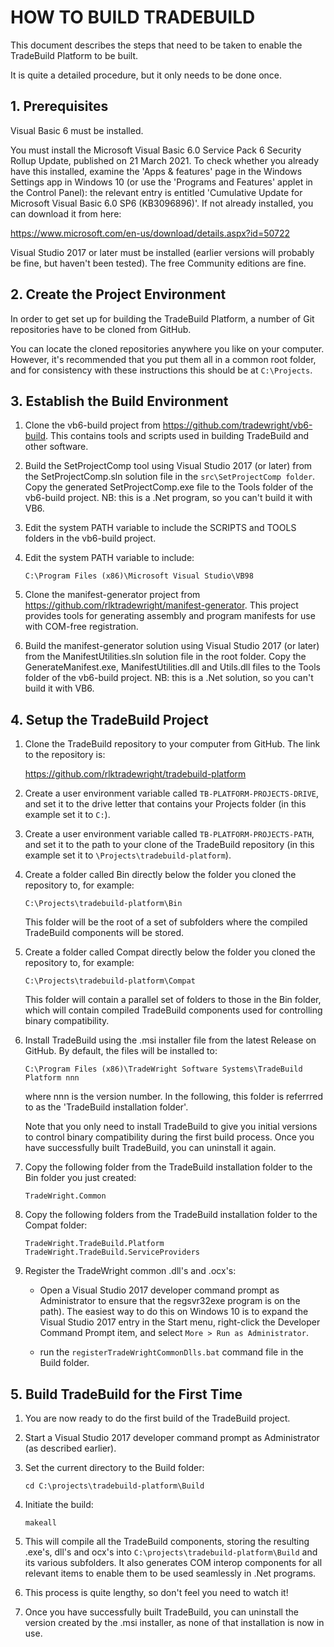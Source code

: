 # HOW TO BUILD TRADEBUILD

This document describes the steps that need to be taken to enable the TradeBuild
Platform to be built.

It is quite a detailed procedure, but it only needs to be done once.

## 1. Prerequisites

Visual Basic 6 must be installed.

You must install the Microsoft Visual Basic 6.0 Service Pack 6 Security Rollup Update,
published on 21 March 2021. To check whether you already have this installed, examine
the 'Apps & features' page in the Windows Settings app in Windows 10 (or use the
'Programs and Features' applet in the Control Panel): the relevant entry is entitled
'Cumulative Update for Microsoft Visual Basic 6.0 SP6 (KB3096896)'. If not already
installed, you can download it from here:

https://www.microsoft.com/en-us/download/details.aspx?id=50722

Visual Studio 2017 or later must be installed (earlier versions will probably be
fine, but haven't been tested). The free Community editions are fine.

## 2. Create the Project Environment

In order to get set up for building the TradeBuild Platform, a number of Git
repositories have to be cloned from GitHub.

You can locate the cloned repositories anywhere you like on your computer.
However, it's recommended that you put them all in a common root folder, and for
consistency with these instructions this should be at `C:\Projects`.


## 3. Establish the Build Environment

1. Clone the vb6-build project from https://github.com/tradewright/vb6-build.
   This contains tools and scripts used in building TradeBuild and other
   software.

2. Build the SetProjectComp tool using Visual Studio 2017 (or later) from the
   SetProjectComp.sln solution file in the `src\SetProjectComp folder`. Copy the
   generated SetProjectComp.exe file to the Tools folder of the vb6-build
   project. NB: this is a .Net program, so you can't build it with VB6.

3. Edit the system PATH variable to include the SCRIPTS and TOOLS folders in the
   vb6-build project.

4. Edit the system PATH variable to include:

   `C:\Program Files (x86)\Microsoft Visual Studio\VB98`

5. Clone the manifest-generator project from https://github.com/rlktradewright/manifest-generator.
   This project provides tools for generating assembly and program manifests
   for use with COM-free registration.

6. Build the manifest-generator solution using Visual Studio 2017 (or later)
   from the ManifestUtilities.sln solution file in the root folder. Copy the
   GenerateManifest.exe, ManifestUtilities.dll and Utils.dll files to the Tools
   folder of the vb6-build project. NB: this is a .Net solution, so you can't
   build it with VB6.


## 4. Setup the TradeBuild Project

1. Clone the TradeBuild repository to your computer from GitHub. The link to
   the repository is:

   https://github.com/rlktradewright/tradebuild-platform

2. Create a user environment variable called `TB-PLATFORM-PROJECTS-DRIVE`, and
   set it to the drive letter that contains your Projects folder (in this
   example set it to `C:`).

3. Create a user environment variable called `TB-PLATFORM-PROJECTS-PATH`, and
   set it to the path to your clone of the TradeBuild repository (in this
   example set it to `\Projects\tradebuild-platform`).

4. Create a folder called Bin directly below the folder you cloned the
   repository to, for example:

   `C:\Projects\tradebuild-platform\Bin`

   This folder will be the root of a set of subfolders where the compiled
   TradeBuild components will be stored.

5. Create a folder called Compat directly below the folder you cloned the
   repository to, for example:

   `C:\Projects\tradebuild-platform\Compat`

   This folder will contain a parallel set of folders to those in the Bin
   folder, which will contain compiled TradeBuild components used for
   controlling binary compatibility.

6. Install TradeBuild using the .msi installer file from the latest Release on
   GitHub. By default, the files will be installed to:

   `C:\Program Files (x86)\TradeWright Software Systems\TradeBuild Platform nnn`
   
   where nnn is the version number. In the following, this folder is referrred
   to as the 'TradeBuild installation folder'.

   Note that you only need to install TradeBuild to give you initial versions to
   control binary compatibility during the first build process. Once you have
   successfully built TradeBuild, you can uninstall it again.

7. Copy the following folder from the TradeBuild installation folder to the
   Bin folder you just created:

   `TradeWright.Common`

8. Copy the following folders from the TradeBuild installation folder to the
   Compat folder:

   `TradeWright.TradeBuild.Platform`
   `TradeWright.TradeBuild.ServiceProviders`

9. Register the TradeWright common .dll's and .ocx's:

   * Open a Visual Studio 2017 developer command prompt as Administrator 
     to ensure that the regsvr32exe program is on the path). The easiest way to
	 do this on Windows 10 is to expand the Visual Studio 2017 entry in the
	 Start menu, right-click the Developer Command Prompt item, and select
	 `More > Run as Administrator`.
	
   * run the
   `registerTradeWrightCommonDlls.bat` command file in the Build folder.



## 5. Build TradeBuild for the First Time

1. You are now ready to do the first build of the TradeBuild project.

2. Start a Visual Studio 2017 developer command prompt as Administrator (as
   described earlier).

3. Set the current directory to the Build folder:

   `cd C:\projects\tradebuild-platform\Build`

4. Initiate the build:

   `makeall`

5. This will compile all the TradeBuild components, storing the resulting
   .exe's, dll's and ocx's into `C:\projects\tradebuild-platform\Build` and
   its various subfolders. It also generates COM interop components for all
   relevant items to enable them to be used seamlessly in .Net programs.

6. This process is quite lengthy, so don't feel you need to watch it!

7. Once you have successfully built TradeBuild, you can uninstall the version
   created by the .msi installer, as none of that installation is now in use.


